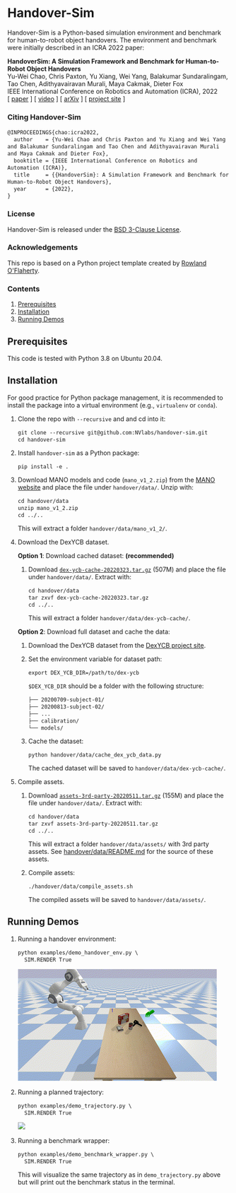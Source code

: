 # Handover-Sim

Handover-Sim is a Python-based simulation environment and benchmark for human-to-robot object handovers. The environment and benchmark were initially described in an ICRA 2022 paper:

**HandoverSim: A Simulation Framework and Benchmark for Human-to-Robot Object Handovers**  
Yu-Wei Chao, Chris Paxton, Yu Xiang, Wei Yang, Balakumar Sundaralingam, Tao Chen, Adithyavairavan Murali, Maya Cakmak, Dieter Fox  
IEEE International Conference on Robotics and Automation (ICRA), 2022  
[ [paper](https://handover-sim.github.io/assets/chao_icra2022.pdf) ] [ [video](https://youtu.be/lX3CF4lFKWo) ] [ [arXiv](https://arxiv.org/abs/2205.09747) ] [ [project site](https://handover-sim.github.io) ]

### Citing Handover-Sim

    @INPROCEEDINGS{chao:icra2022,
      author    = {Yu-Wei Chao and Chris Paxton and Yu Xiang and Wei Yang and Balakumar Sundaralingam and Tao Chen and Adithyavairavan Murali and Maya Cakmak and Dieter Fox},
      booktitle = {IEEE International Conference on Robotics and Automation (ICRA)},
      title     = {{HandoverSim}: A Simulation Framework and Benchmark for Human-to-Robot Object Handovers},
      year      = {2022},
    }

### License

Handover-Sim is released under the [BSD 3-Clause License](LICENSE).

### Acknowledgements
This repo is based on a Python project template created by [Rowland O'Flaherty](https://github.com/rowoflo).

### Contents

1. [Prerequisites](#prerequisites)
2. [Installation](#installation)
3. [Running Demos](#running-demos)

## Prerequisites

This code is tested with Python 3.8 on Ubuntu 20.04.

## Installation

For good practice for Python package management, it is recommended to install the package into a virtual environment (e.g., `virtualenv` or `conda`).

1. Clone the repo with `--recursive` and and cd into it:

    ```Shell
    git clone --recursive git@github.com:NVlabs/handover-sim.git
    cd handover-sim
    ```

2. Install `handover-sim` as a Python package:

    ```Shell
    pip install -e .
    ```

3. Download MANO models and code (`mano_v1_2.zip`) from the [MANO website](https://mano.is.tue.mpg.de) and place the file under `handover/data/`. Unzip with:

    ```Shell
    cd handover/data
    unzip mano_v1_2.zip
    cd ../..
    ```

    This will extract a folder `handover/data/mano_v1_2/`.

4. Download the DexYCB dataset.

    **Option 1**: Download cached dataset: **(recommended)**

    1. Download [`dex-ycb-cache-20220323.tar.gz`](https://drive.google.com/uc?export=download&id=1Jqe2iqI7inoEdE3BL4vEs25eT5M7aUHd) (507M) and place the file under `handover/data/`. Extract with:

        ```Shell
        cd handover/data
        tar zxvf dex-ycb-cache-20220323.tar.gz
        cd ../..
        ```

        This will extract a folder `handover/data/dex-ycb-cache/`.

    **Option 2**: Download full dataset and cache the data:

    1. Download the DexYCB dataset from the [DexYCB project site](https://dex-ycb.github.io).

    2. Set the environment variable for dataset path:

        ```Shell
        export DEX_YCB_DIR=/path/to/dex-ycb
        ```

        `$DEX_YCB_DIR` should be a folder with the following structure:

        ```Shell
        ├── 20200709-subject-01/
        ├── 20200813-subject-02/
        ├── ...
        ├── calibration/
        └── models/
        ```

    3. Cache the dataset:

        ```Shell
        python handover/data/cache_dex_ycb_data.py
        ```

        The cached dataset will be saved to `handover/data/dex-ycb-cache/`.

5. Compile assets.

    1. Download [`assets-3rd-party-20220511.tar.gz`](https://drive.google.com/uc?export=download&id=1tDiXvW5vwJDOCgK61VEsFaZ7Z00gF0vj) (155M) and place the file under `handover/data/`. Extract with:

        ```Shell
        cd handover/data
        tar zxvf assets-3rd-party-20220511.tar.gz
        cd ../..
        ```

        This will extract a folder `handover/data/assets/` with 3rd party assets. See [handover/data/README.md](./handover/data/README.md) for the source of these assets.

    2. Compile assets:

        ```Shell
        ./handover/data/compile_assets.sh
        ```

        The compiled assets will be saved to `handover/data/assets/`.

## Running Demos

1. Running a handover environment:

    ```Shell
    python examples/demo_handover_env.py \
      SIM.RENDER True
    ```

    <img src="./docs/examples-demo_handover_env.gif">

2. Running a planned trajectory:

    ```Shell
    python examples/demo_trajectory.py \
      SIM.RENDER True
    ```

    <img src="./docs/examples-demo_trajectory.gif">

3. Running a benchmark wrapper:

    ```Shell
    python examples/demo_benchmark_wrapper.py \
      SIM.RENDER True
    ```

    This will visualize the same trajectory as in `demo_trajectory.py` above but will print out the benchmark status in the terminal.
